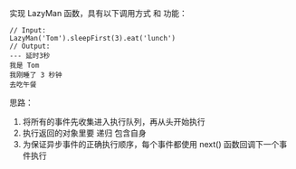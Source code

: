 实现 LazyMan 函数，具有以下调用方式 和 功能：

```
// Input:
LazyMan('Tom').sleepFirst(3).eat('lunch')
// Output:
--- 延时3秒
我是 Tom
我刚睡了 3 秒钟
去吃午餐
```

思路：
1. 将所有的事件先收集进入执行队列，再从头开始执行
2. 执行返回的对象里要 递归 包含自身
3. 为保证异步事件的正确执行顺序，每个事件都使用 next() 函数回调下一个事件执行